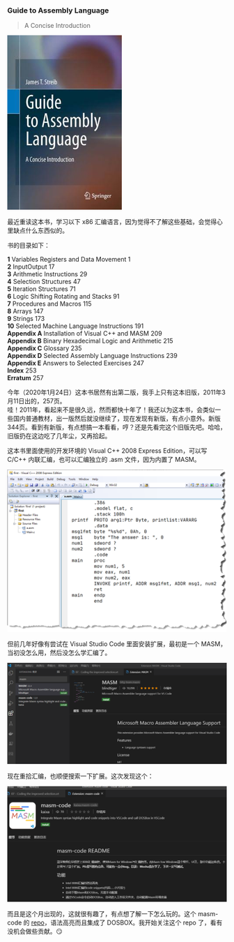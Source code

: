 ### Guide to Assembly Language  

> A Concise Introduction

![guide to assembly language](/img/guide%20to%20assembly%20language.jpg)

最近重读这本书，学习以下 x86 汇编语言，因为觉得不了解这些基础，会觉得心里缺点什么东西似的。

书的目录如下：  

**1** Variables Registers and Data Movement 1  
**2** InputOutput 17  
**3** Arithmetic Instructions 29  
**4** Selection Structures 47  
**5** Iteration Structures 71  
**6** Logic Shifting Rotating and Stacks 91  
**7** Procedures and Macros 115  
**8** Arrays 147  
**9** Strings 173  
**10** Selected Machine Language Instructions 191  
**Appendix A** Installation of Visual C++ and MASM 209  
**Appendix B** Binary Hexadecimal Logic and Arithmetic 215  
**Appendix C** Glossary 235  
**Appendix D** Selected Assembly Language Instructions 239  
**Appendix E** Answers to Selected Exercises 247  
**Index** 253  
**Erratum** 257   

今年（2020年1月24日）这本书居然有出第二版，我手上只有这本旧版，2011年3月11日出的，257页。  
哇！2011年，看起来不是很久远，然而都快十年了！我还以为这本书，会类似一些国内普通教材，出一版然后就没继续了，现在发现有新版，有点小意外。新版344页。看到有新版，有点想搞一本看看，哼？还是先看完这个旧版先吧。哈哈，旧版扔在这边吃了几年尘，又再拾起。

这本书里面使用的开发环境的 Visual C++ 2008 Express Edition，可以写 C/C++ 内联汇编，也可以汇编独立的 .asm 文件，因为内置了 MASM。

![img](/img/SNAGHTML117f1b5e.PNG)

但前几年好像有尝试在 Visual Studio Code 里面安装扩展，最初是一个 MASM，当初没怎么用，然后没怎么学汇编了。

![image-20200317172351823](/img/image-20200317172351823.png)

现在重拾汇编，也顺便搜索一下扩展。这次发现这个：

![image-20200317172544361](/img/image-20200317172544361.png)

而且是这个月出现的，这就很有趣了，有点想了解一下怎么玩的。这个 masm-code 的 [repo](https://github.com/Woodykaixa/masm-code)，语法高亮而且集成了 DOSBOX。我开始关注这个 repo 了，看有没机会做些贡献。😏